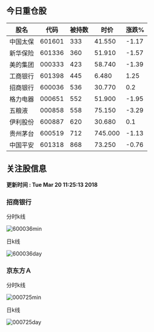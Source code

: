 
## 今日重仓股 

|股名|代码|被持数|时价|涨跌%|
|---|---|---|---|---|
|中国太保|601601|333|41.550|-1.17|
|新华保险|601336|360|51.910|-1.57|
|美的集团|000333|423|58.740|-1.39|
|工商银行|601398|445|6.480|1.25|
|招商银行|600036|536|30.770|0.2|
|格力电器|000651|552|51.900|-1.95|
|五粮液|000858|558|75.150|-3.29|
|伊利股份|600887|620|30.680|0.1|
|贵州茅台|600519|712|745.000|-1.13|
|中国平安|601318|868|73.250|-0.76|

## 关注股信息
**更新时间 : Tue Mar 20 11:25:13 2018**
### 招商银行 
分时k线

![600036min](http://image.sinajs.cn/newchart/min/n/sh600036.gif)

日k线

![600036day](http://image.sinajs.cn/newchart/daily/n/sh600036.gif)

### 京东方Ａ 
分时k线

![000725min](http://image.sinajs.cn/newchart/min/n/sz000725.gif)

日k线

![000725day](http://image.sinajs.cn/newchart/daily/n/sz000725.gif)
